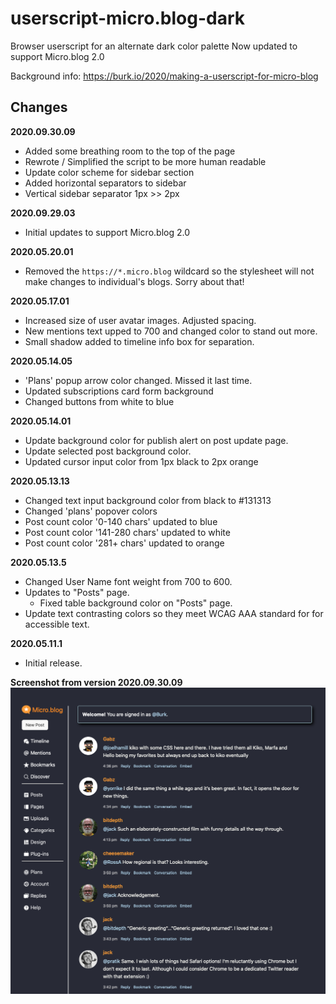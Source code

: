 # userscript-micro.blog-dark
Browser userscript for an alternate dark color palette
Now updated to support Micro.blog 2.0


Background info: https://burk.io/2020/making-a-userscript-for-micro-blog

## Changes


**2020.09.30.09**
- Added some breathing room to the top of the page
- Rewrote / Simplified the script to be more human readable
- Update color scheme for sidebar section
- Added horizontal separators to sidebar
- Vertical sidebar separator 1px >> 2px

**2020.09.29.03**
- Initial updates to support Micro.blog 2.0

**2020.05.20.01**
- Removed the `https://*.micro.blog` wildcard so the stylesheet will not make changes to individual's blogs. Sorry about that!

**2020.05.17.01**
- Increased size of user avatar images. Adjusted spacing.
- New mentions text upped to 700 and changed color to stand out more.
- Small shadow added to timeline info box for separation.

**2020.05.14.05**
- 'Plans' popup arrow color changed. Missed it last time.
- Updated subscriptions card form background
- Changed buttons from white to blue

**2020.05.14.01**
- Update background color for publish alert on post update page.
- Update selected post background color.
- Updated cursor input color from 1px black to 2px orange

**2020.05.13.13**
- Changed text input background color from black to #131313
- Changed 'plans' popover colors
- Post count color '0-140 chars' updated to blue
- Post count color '141-280 chars' updated to white
- Post count color '281+ chars' updated to orange

**2020.05.13.5**
- Changed User Name font weight from 700 to 600.
- Updates to "Posts" page.
    - Fixed table background color on "Posts" page.
- Update text contrasting colors so they meet WCAG AAA standard for for accessible text.

**2020.05.11.1**
- Initial release.


**Screenshot from version 2020.09.30.09**
![Screenshot from version 2020.09.30.09](https://github.com/jasonburk/userscript-micro.blog-dark/blob/master/userscript-mb-example-screenshot.png)
